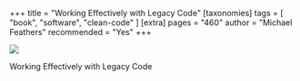 +++
title = "Working Effectively with Legacy Code"
[taxonomies]
tags = [ "book", "software", "clean-code" ]
[extra]
pages = "460"
author = "Michael Feathers"
recommended = "Yes"
+++

<a target="_blank"  href="https://www.amazon.de/gp/product/0131177052/ref=as_li_tl?ie=UTF8&camp=1638&creative=6742&creativeASIN=0131177052&linkCode=as2&tag=chemaclass-21&linkId=72b6c57a2b3e0d7f450b456b29191042"><img border="0" src="//ws-eu.amazon-adsystem.com/widgets/q?_encoding=UTF8&MarketPlace=DE&ASIN=0131177052&ServiceVersion=20070822&ID=AsinImage&WS=1&Format=_SL250_&tag=chemaclass-21" ></a>

<!-- more -->

Working Effectively with Legacy Code
